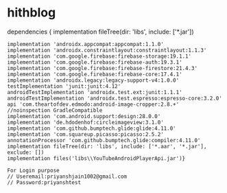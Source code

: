 # hithblog
dependencies {
    implementation fileTree(dir: 'libs', include: ['*.jar'])

    implementation 'androidx.appcompat:appcompat:1.1.0'
    implementation 'androidx.constraintlayout:constraintlayout:1.1.3'
    implementation 'com.google.firebase:firebase-storage:19.1.1'
    implementation 'com.google.firebase:firebase-auth:19.3.1'
    implementation 'com.google.firebase:firebase-firestore:21.4.3'
    implementation 'com.google.firebase:firebase-core:17.4.1'
    implementation 'androidx.legacy:legacy-support-v4:1.0.0'
    testImplementation 'junit:junit:4.12'
    androidTestImplementation 'androidx.test.ext:junit:1.1.1'
    androidTestImplementation 'androidx.test.espresso:espresso-core:3.2.0'
    api 'com.theartofdev.edmodo:android-image-cropper:2.8.+'
    //noinspection GradleCompatible
    implementation 'com.android.support:design:28.0.0'
    implementation 'de.hdodenhof:circleimageview:3.1.0'
    implementation 'com.github.bumptech.glide:glide:4.11.0'
    implementation 'com.squareup.picasso:picasso:2.5.2'
    annotationProcessor 'com.github.bumptech.glide:compiler:4.11.0'
    implementation fileTree(dir: 'libs', include: ['*.aar', '*.jar'], exclude: [])
    implementation files('libs\\YouTubeAndroidPlayerApi.jar')}
    
    For Login purpose
    // Useremail:priyanshjain1002@gmail.com
    // Password:priyanshtest
